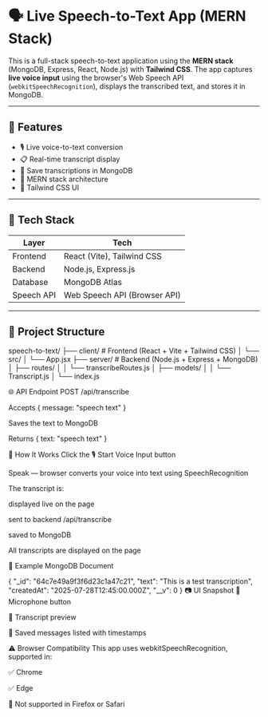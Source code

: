 # 🗣️ Live Speech-to-Text App (MERN Stack)

This is a full-stack speech-to-text application using the **MERN stack** (MongoDB, Express, React, Node.js) with **Tailwind CSS**. The app captures **live voice input** using the browser's Web Speech API (`webkitSpeechRecognition`), displays the transcribed text, and stores it in MongoDB.

---

## 🚀 Features

- 🎙️ Live voice-to-text conversion
- 📋 Real-time transcript display
- 💾 Save transcriptions in MongoDB
- 🧠 MERN stack architecture
- 🎨 Tailwind CSS UI

---

## 🧱 Tech Stack

| Layer      | Tech                          |
|------------|-------------------------------|
| Frontend   | React (Vite), Tailwind CSS    |
| Backend    | Node.js, Express.js           |
| Database   | MongoDB Atlas                 |
| Speech API | Web Speech API (Browser API)  |

---

## 📁 Project Structure

speech-to-text/
├── client/ # Frontend (React + Vite + Tailwind CSS)
│ └── src/
│ └── App.jsx
├── server/ # Backend (Node.js + Express + MongoDB)
│ ├── routes/
│ │ └── transcribeRoutes.js
│ ├── models/
│ │ └── Transcript.js
│ └── index.js


🌐 API Endpoint
POST /api/transcribe

Accepts { message: "speech text" }

Saves the text to MongoDB

Returns { text: "speech text" }

🧪 How It Works
Click the 🎙️ Start Voice Input button

Speak — browser converts your voice into text using SpeechRecognition

The transcript is:

displayed live on the page

sent to backend /api/transcribe

saved to MongoDB

All transcripts are displayed on the page

🧾 Example MongoDB Document

{
  "_id": "64c7e49a9f3f6d23c1a47c21",
  "text": "This is a test transcription",
  "createdAt": "2025-07-28T12:45:00.000Z",
  "__v": 0
}
📷 UI Snapshot
🎤 Microphone button

📄 Transcript preview

💾 Saved messages listed with timestamps

⚠️ Browser Compatibility
This app uses webkitSpeechRecognition, supported in:

✅ Chrome

✅ Edge

🚫 Not supported in Firefox or Safari
